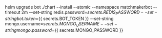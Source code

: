 helm upgrade bot ./chart --install --atomic --namespace matchmakerbot --timeout 2m --set-string redis.password=${{ secrets.REDIS_PASSWORD }} --set-string bot.token=${{ secrets.BOT_TOKEN }} --set-string mongo.username=${{ secrets.MONGO_USERNAME }} --set-string mongo.password=${{ secrets.MONGO_PASSWORD }}